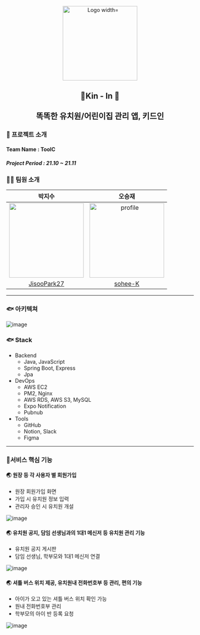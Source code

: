 <p align="center">
  <img src= "https://user-images.githubusercontent.com/32264819/144703687-1d8efee2-104d-47b3-8d9f-340d7c233740.gif" alt="Logo width="200" height="200">
</p>
<h2 align="center">👶Kin - In 🧒<br><br> 똑똑한 유치원/어린이집 관리 앱, 키드인 </h2>                                                                                                                                         

                                                                                                                                         
###  📑 프로젝트 소개

#### Team Name :  ToolC
##### Project Period : 21.10 ~ 21.11

### 🙋‍♀️ 팀원 소개

  
| 박지수 | 오승재 |
|:-----:|:------:|
|<img src="https://avatars.githubusercontent.com/u/32264819?v=4" width="200" height="200">| <img src="https://avatars.githubusercontent.com/u/33858991?v=4" alt="profile" width="200" height="200">|
|[JisooPark27](https://github.com/JisooPark27)|[sohee-K](https://github.com/oh980225)|

---

### 🐟 아키텍쳐
![image](https://user-images.githubusercontent.com/32264819/144704752-a45b41eb-cb91-4c5f-a44c-8f2d1ff7b9bd.png)

### 🐟 Stack
- Backend
  - Java, JavaScript
  - Spring Boot, Express
  - Jpa
- DevOps
  - AWS EC2
  - PM2, Nginx
  - AWS RDS, AWS S3, MySQL
  - Expo Notification
  - Pubnub
- Tools
  - GitHub
  - Notion, Slack
  - Figma

---
### 🔖서비스 핵심 기능
#### 🌏 원장 등 각 사용자 별 회원가입
   - 원장 회원가입 화면
   - 가입 시 유치원 정보 입력
   - 관리자 승인 시 유치원 개설

![image](https://user-images.githubusercontent.com/32264819/144704397-b8120ca2-da8d-4777-9536-8bf17aeab560.png)

#### 🌏 유치원 공지, 담임 선생님과의 1대1 메신저 등 유치원 관리 기능
   - 유치원 공지 게시판
   - 담임 선생님, 학부모와 1대1 메신저 연결

![image](https://user-images.githubusercontent.com/32264819/144704544-7abaabd6-d59b-426a-baf4-b5d4f0eed908.png)

#### 🌏 셔틀 버스 위치 제공, 유치원내 전화번호부 등 관리, 편의 기능
   - 아이가 오고 있는 셔틀 버스 위치 확인 가능
   - 원내 전화번호부 관리
   - 학부모의 아이 반 등록 요청
 
 ![image](https://user-images.githubusercontent.com/32264819/144704471-3fd26f04-fd82-4365-b954-e45ce4ced562.png)

